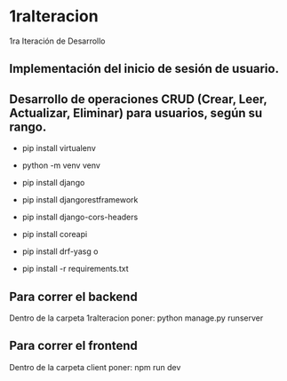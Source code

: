 # 1raIteracion
1ra Iteración de Desarrollo

## Implementación del inicio de sesión de usuario.

## Desarrollo de operaciones CRUD (Crear, Leer, Actualizar, Eliminar) para usuarios, según su rango.

* pip install virtualenv
* python -m venv venv

* pip install django
* pip install djangorestframework
* pip install django-cors-headers
* pip install coreapi
* pip install drf-yasg
o
* pip install -r requirements.txt

## Para correr el backend
Dentro de la carpeta 1raIteracion poner: python manage.py runserver

## Para correr el frontend
Dentro de la carpeta client poner: npm run dev